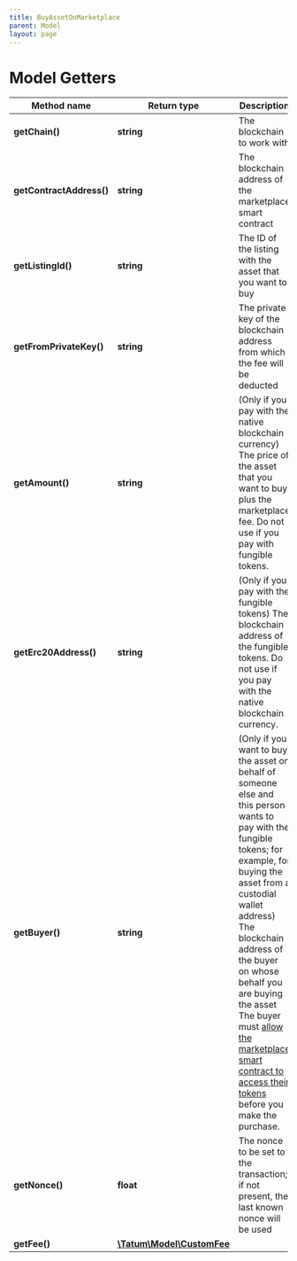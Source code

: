 ```yaml
---
title: BuyAssetOnMarketplace
parent: Model
layout: page
---
```


# Model Getters

Method name | Return type | Description | Notes
------------ | ------------- | ------------- | -------------
**getChain()** | **string** | The blockchain to work with |
**getContractAddress()** | **string** | The blockchain address of the marketplace smart contract |
**getListingId()** | **string** | The ID of the listing with the asset that you want to buy |
**getFromPrivateKey()** | **string** | The private key of the blockchain address from which the fee will be deducted |
**getAmount()** | **string** | (Only if you pay with the native blockchain currency) The price of the asset that you want to buy plus the marketplace fee. Do not use if you pay with fungible tokens. | [optional]
**getErc20Address()** | **string** | (Only if you pay with the fungible tokens) The blockchain address of the fungible tokens. Do not use if you pay with the native blockchain currency. | [optional]
**getBuyer()** | **string** | (Only if you want to buy the asset on behalf of someone else and this person wants to pay with the fungible tokens; for example, for buying the asset from a custodial wallet address) The blockchain address of the buyer on whose behalf you are buying the asset<br/>The buyer must <a href="https://apidoc.tatum.io/tag/Fungible-Tokens-(ERC-20-or-compatible)#operation/Erc20Approve" target="_blank">allow the marketplace smart contract to access their tokens</a> before you make the purchase. | [optional]
**getNonce()** | **float** | The nonce to be set to the transaction; if not present, the last known nonce will be used | [optional]
**getFee()** | [**\Tatum\Model\CustomFee**](../CustomFee) |  | [optional]

